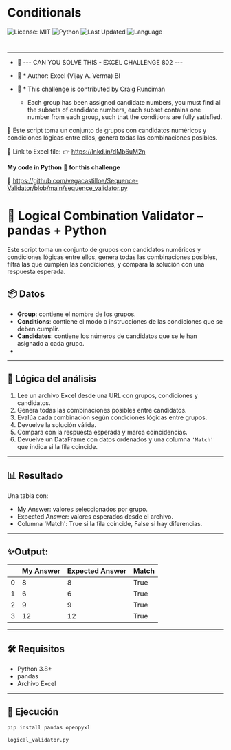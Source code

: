 # Conditionals
![License: MIT](https://img.shields.io/badge/License-MIT-cyan.svg)
![Python](https://img.shields.io/badge/python-3.7%2B-blue)
![Last Updated](https://img.shields.io/github/last-commit/vegacastilloe/Conditionals)
![Language](https://img.shields.io/badge/language-español-darkred)

#
---
- 🌟 --- CAN YOU SOLVE THIS - EXCEL CHALLENGE 802 ---
- 🌟 * Author: Excel (Vijay A. Verma) BI
- 🌟 * This challenge is contributed by Craig Runciman
 
    - Each group has been assigned candidate numbers, you must find all the subsets of candidate numbers, each subset contains one number from each group, such that the conditions are fully satisfied.
 
 🔰 Este script toma un conjunto de grupos con candidatos numéricos y condiciones lógicas entre ellos, genera todas las combinaciones posibles.
 
 🔗 Link to Excel file:
 👉 https://lnkd.in/dMb6uM2n

**My code in Python** 🐍 **for this challenge**

 🔗 https://github.com/vegacastilloe/Sequence-Validator/blob/main/sequence_validator.py


# 🧩 Logical Combination Validator – pandas + Python

Este script toma un conjunto de grupos con candidatos numéricos y condiciones lógicas entre ellos, genera todas las combinaciones posibles, filtra las que cumplen las condiciones, y compara la solución con una respuesta esperada.

## 📦 Datos

- **Group**: contiene el nombre de los grupos.
- **Conditions**: contiene el modo o instrucciones de las condiciones que se deben cumplir.
- **Candidates**: contiene los números de candidatos que se le han asignado a cada grupo.
- 
---
## 🧠 Lógica del análisis

1. Lee un archivo Excel desde una URL con grupos, condiciones y candidatos.
2. Genera todas las combinaciones posibles entre candidatos.
3. Evalúa cada combinación según condiciones lógicas entre grupos.
4. Devuelve la solución válida.
5. Compara con la respuesta esperada y marca coincidencias.
6. Devuelve un DataFrame con datos ordenados y una columna `'Match'` que indica si la fila coincide.

---
## 📊 Resultado

Una tabla con:

- My Answer: valores seleccionados por grupo.
- Expected Answer: valores esperados desde el archivo.
- Columna 'Match': True si la fila coincide, False si hay diferencias.

---
## ✨Output:
|   |My Answer|Expected Answer|Match|
|-|-|-|-|
|0|8|8|True|
|1|6|6|True|
|2|9|9|True|
|3|12|12|True|

---
## 🛠️ Requisitos

- Python 3.8+
- pandas
- Archivo Excel

---
## 🚀 Ejecución
```bash
pip install pandas openpyxl
```
```python
logical_validator.py
```
